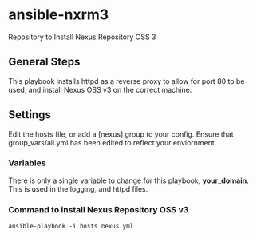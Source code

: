 # ansible-nxrm3
Repository to Install Nexus Repository OSS 3

## General Steps
This playbook installs httpd as a reverse proxy to allow for port 80 to be used, and install Nexus OSS v3 on the correct machine.

## Settings
Edit the hosts file, or add a [nexus] group to your config.
Ensure that group_vars/all.yml has been edited to reflect your enviornment.

### Variables
There is only a single variable to change for this playbook, **your_domain**. This is used in the logging, and httpd files.

### Command to install Nexus Repository OSS v3

    ansible-playbook -i hosts nexus.yml
